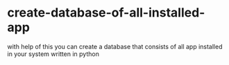 # create-database-of-all-installed-app
with help of this you can create a database that consists of all app installed in your system 
written  in python
